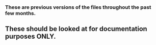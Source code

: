 ### These are previous versions of the files throughout the past few months.
## These should be looked at for documentation purposes ONLY.
